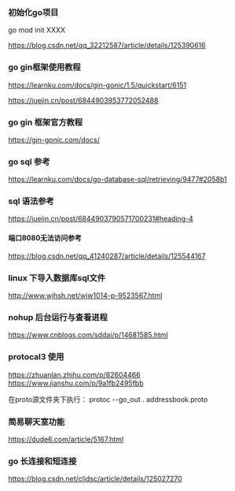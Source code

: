 ### 初始化go项目

go mod init XXXX

<https://blog.csdn.net/qq_32212587/article/details/125390616>

### go gin框架使用教程

<https://learnku.com/docs/gin-gonic/1.5/quickstart/6151>

<https://juejin.cn/post/6844903953772052488>

### go gin 框架官方教程

<https://gin-gonic.com/docs/>

### go sql 参考

<https://learnku.com/docs/go-database-sql/retrieving/9477#2058b1>

### sql 语法参考

<https://juejin.cn/post/6844903790571700231#heading-4>

#### 端口8080无法访问参考

<https://blog.csdn.net/qq_41240287/article/details/125544167>

### linux 下导入数据库sql文件

<http://www.wjhsh.net/wjw1014-p-9523567.html>

### nohup 后台运行与查看进程

<https://www.cnblogs.com/sddai/p/14681585.html>

### protocal3 使用
<https://zhuanlan.zhihu.com/p/82604466>
<https://www.jianshu.com/p/9a1fb2495fbb>

在proto源文件夹下执行：
protoc --go_out . addressbook.proto


### 简易聊天室功能

<https://dude6.com/article/5167.html>


### go 长连接和短连接

<https://blog.csdn.net/cljdsc/article/details/125027270>
